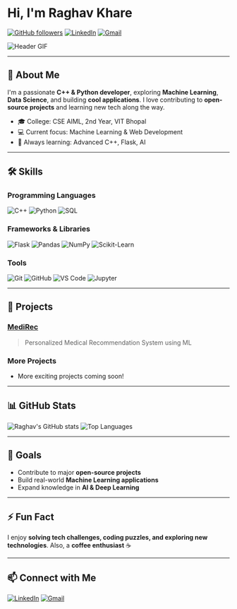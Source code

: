 # Hi, I'm Raghav Khare 

[![GitHub followers](https://img.shields.io/github/followers/Raghavkhare12?label=Follow&style=social)](https://github.com/Raghavkhare12)
[![LinkedIn](https://img.shields.io/badge/LinkedIn-Raghav-blue?style=flat-square&logo=linkedin)](https://www.linkedin.com/in/raghav-khare-360312382/)
[![Gmail](https://img.shields.io/badge/Email-raghav122006@gmail.com-red?style=flat-square&logo=gmail&logoColor=white)](mailto:raghav122006@gmail.com)

![Header GIF](https://media3.giphy.com/media/v1.Y2lkPTc5MGI3NjExOW1vaHBlMTVhaGllMDB0YTFkNXRqcm5rczNydHFibm9tMDhzODRkaSZlcD12MV9pbnRlcm5hbF9naWZfYnlfaWQmY3Q9Zw/hVEBWRInEvNOEVS18i/giphy.gif)

---

## 🚀 About Me
I'm a passionate **C++ & Python developer**, exploring **Machine Learning**, **Data Science**, and building **cool applications**. I love contributing to **open-source projects** and learning new tech along the way.  

- 🎓 College: CSE AIML, 2nd Year, VIT Bhopal
- 💻 Current focus: Machine Learning & Web Development  
- 🌱 Always learning: Advanced C++, Flask, AI  

---

## 🛠 Skills

### Programming Languages
![C++](https://img.shields.io/badge/C++-00599C?style=for-the-badge&logo=c%2B%2B&logoColor=white)
![Python](https://img.shields.io/badge/Python-FFD43B?style=for-the-badge&logo=python&logoColor=blue)
![SQL](https://img.shields.io/badge/SQL-00758F?style=for-the-badge&logo=mysql&logoColor=white)

### Frameworks & Libraries
![Flask](https://img.shields.io/badge/Flask-000000?style=for-the-badge&logo=flask&logoColor=white)
![Pandas](https://img.shields.io/badge/Pandas-150458?style=for-the-badge&logo=pandas&logoColor=white)
![NumPy](https://img.shields.io/badge/NumPy-013243?style=for-the-badge&logo=numpy&logoColor=white)
![Scikit-Learn](https://img.shields.io/badge/Scikit--Learn-F7931E?style=for-the-badge&logo=scikit-learn&logoColor=white)

### Tools
![Git](https://img.shields.io/badge/Git-F05032?style=for-the-badge&logo=git&logoColor=white)
![GitHub](https://img.shields.io/badge/GitHub-181717?style=for-the-badge&logo=github&logoColor=white)
![VS Code](https://img.shields.io/badge/VS%20Code-007ACC?style=for-the-badge&logo=visual-studio-code&logoColor=white)
![Jupyter](https://img.shields.io/badge/Jupyter-F37626?style=for-the-badge&logo=jupyter&logoColor=white)

---

## 📂 Projects
### [MediRec](https://github.com/Raghavkhare12/MediRec)
> Personalized Medical Recommendation System using ML  

### More Projects
- More exciting projects coming soon!  

---

## 📊 GitHub Stats
![Raghav's GitHub stats](https://github-readme-stats.vercel.app/api?username=Raghavkhare12&show_icons=true&theme=radical)
![Top Languages](https://github-readme-stats.vercel.app/api/top-langs/?username=Raghavkhare12&layout=compact&theme=radical)

---

## 🎯 Goals
- Contribute to major **open-source projects**  
- Build real-world **Machine Learning applications**  
- Expand knowledge in **AI & Deep Learning**  

---

## ⚡ Fun Fact
I enjoy **solving tech challenges, coding puzzles, and exploring new technologies**. Also, a **coffee enthusiast** ☕  

---

## 📫 Connect with Me
[![LinkedIn](https://img.shields.io/badge/LinkedIn-Raghav-blue?style=for-the-badge&logo=linkedin)](https://www.linkedin.com/in/raghav-khare-360312382/)
[![Gmail](https://img.shields.io/badge/Email-raghav122006@gmail.com-red?style=for-the-badge&logo=gmail&logoColor=white)](mailto:raghav122006@gmail.com)
